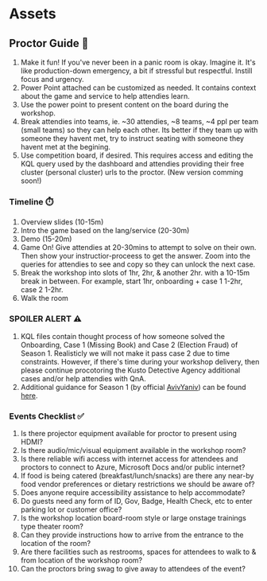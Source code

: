 # Assets

## Proctor Guide 🧭
1. Make it fun! If you've never been in a panic room is okay. Imagine it. It's like production-down emergency, a bit if stressful but respectful. Instill focus and urgency.
2. Power Point attached can be customized as needed. It contains context about the game and service to help attendies learn. 
3. Use the power point to present content on the board during the workshop.
4. Break attendies into teams, ie. ~30 attendies, ~8 teams, ~4 ppl per team (small teams) so they can help each other. Its better if they team up with someone they havent met, try to instruct seating with someone they havent met at the begining. 
5. Use competition board, if desired. This requires access and editing the KQL query used by the dashboard and attendies providing their free cluster (personal cluster) urls to the proctor. (New version comming soon!)

### Timeline ⏱️
1. Overview slides (10-15m)
2. Intro the game based on the lang/service (20-30m)
3. Demo (15-20m)
4. Game On! Give attendies at 20-30mins to attempt to solve on their own. Then show your instructior-proceess to get the answer. Zoom into the queries for attendies to see and copy so they can unlock the next case.
5. Break the workshop into slots of 1hr, 2hr, & another 2hr. with a 10-15m break in between. For example, start 1hr, onboarding + case 1 1-2hr, case 2 1-2hr.
6. Walk the room

### SPOILER ALERT ⚠️
1. KQL files contain thought process of how someone solved the Onboarding, Case 1 (Missing Book) and Case 2 (Election Fraud) of Season 1. Realisticly we will not make it pass case 2 due to time constraints. However, if there's time during your workshop delivery, then please continue procotoring the Kusto Detective Agency additional cases and/or help attendies with QnA. 
2. Additional guidance for Season 1 (by official [AvivYaniv](https://gist.github.com/AvivYaniv)) can be found [here](https://medium.com/courisity-is-a-drug/walk-through-guide-for-kusto-detective-agency-onboarding-level-5ed569e3b123).

### Events Checklist :white_check_mark:
1. Is there projector equipment available for proctor to present using HDMI? 
2. Is there audio/mic/visual equipment available in the workshop room? 
3. Is there reliable wifi access with internet access for attendees and proctors to connect to Azure, Microsoft Docs and/or public internet? 
4. If food is being catered (breakfast/lunch/snacks) are there any near-by food vendor preferences or dietary restrictions we should be aware of?
5. Does anyone require accessibility assistance to help accommodate?
6. Do guests need any form of ID, Gov, Badge, Health Check, etc to enter parking lot or customer office? 
7. Is the workshop location board-room style or large onstage trainings type theater room? 
8. Can they provide instructions how to arrive from the entrance to the location of the room?
9. Are there facilities such as restrooms, spaces for attendees to walk to & from location of the workshop room?
10. Can the proctors bring swag to give away to attendees of the event?
